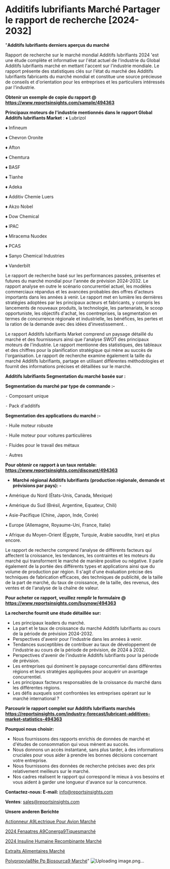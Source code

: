 # Additifs lubrifiants Marché Partager le rapport de recherche [2024-2032]

"<strong>Additifs lubrifiants derniers aperçus du marché</strong>

Rapport de recherche sur le marché mondial Additifs lubrifiants 2024 'est une étude complète et informative sur l'état actuel de l'industrie du Global Additifs lubrifiants marché en mettant l'accent sur l'industrie mondiale. Le rapport présente des statistiques clés sur l'état du marché des Additifs lubrifiants fabricants du marché mondial et constitue une source précieuse de conseils et d'orientation pour les entreprises et les particuliers intéressés par l'industrie.

<strong>Obtenir un exemple de copie du rapport @ <a href=https://www.reportsinsights.com/sample/494363>https://www.reportsinsights.com/sample/494363</a></strong>

<strong>Principaux moteurs de l'industrie mentionnés dans le rapport Global Additifs lubrifiants Market</strong> :
♦ Lubrizol

♦ Infineum

♦ Chevron Oronite

♦ Afton

♦ Chemtura

♦ BASF

♦ Tianhe

♦ Adeka

♦ Additiv Chemie Luers

♦ Akzo Nobel

♦ Dow Chemical

♦ IPAC

♦ Miracema Nuodex

♦ PCAS

♦ Sanyo Chemical Industries

♦ Vanderbilt

Le rapport de recherche basé sur les performances passées, présentes et futures du marché mondial pour l'année de prévision 2024-2032. Le rapport analyse en outre le scénario concurrentiel actuel, les modèles commerciaux répandus et les avancées probables des offres d'acteurs importants dans les années à venir. Le rapport met en lumière les dernières stratégies adoptées par les principaux acteurs et fabricants, y compris les lancements de nouveaux produits, la technologie, les partenariats, le scoop opportuniste, les objectifs d'achat, les coentreprises, la segmentation en termes de concurrence régionale et industrielle, les bénéfices, les pertes et la ration de la demande avec des idées d'investissement. .

Le rapport Additifs lubrifiants Market comprend un paysage détaillé du marché et des fournisseurs ainsi que l'analyse SWOT des principaux moteurs de l'industrie. Le rapport mentionne des statistiques, des tableaux et des chiffres pour la planification stratégique qui mène au succès de l'organisation. Le rapport de recherche examine également la taille du marché Additifs lubrifiants, partage en utilisant différentes méthodologies et fournit des informations précises et détaillées sur le marché.

<strong>Additifs lubrifiants Segmentation du marché basée sur :</strong>

<strong>Segmentation du marché par type de commande :-</strong>

⁃ Composant unique

⁃ Pack d'additifs

<strong>Segmentation des applications du marché :-</strong>

⁃ Huile moteur robuste

⁃ Huile moteur pour voitures particulières

⁃ Fluides pour le travail des métaux

⁃ Autres

<strong>Pour obtenir ce rapport à un taux rentable: <a href=https://www.reportsinsights.com/discount/494363>https://www.reportsinsights.com/discount/494363</a></strong>
<ul>
  <li><strong>Marché régional Additifs lubrifiants (production régionale, demande et prévisions par pays): -</strong></li>
</ul>
• Amérique du Nord (États-Unis, Canada, Mexique)

• Amérique du Sud (Brésil, Argentine, Equateur, Chili)

• Asie-Pacifique (Chine, Japon, Inde, Corée)

• Europe (Allemagne, Royaume-Uni, France, Italie)

• Afrique du Moyen-Orient (Égypte, Turquie, Arabie saoudite, Iran) et plus encore.

Le rapport de recherche comprend l’analyse de différents facteurs qui affectent la croissance, les tendances, les contraintes et les moteurs du marché qui transforment le marché de manière positive ou négative. Il parle également de la portée des différents types et applications ainsi que du volume de production par région. Il s'agit d'une évaluation précise des techniques de fabrication efficaces, des techniques de publicité, de la taille de la part de marché, du taux de croissance, de la taille, des revenus, des ventes et de l'analyse de la chaîne de valeur.

<strong>Pour acheter ce rapport, veuillez remplir le formulaire @   <a href=https://www.reportsinsights.com/buynow/494363>https://www.reportsinsights.com/buynow/494363</a></strong>

<strong>La recherche fournit une étude détaillée sur:</strong>
<ul>
  <li>Les principaux leaders du marché.</li>
  <li>La part et le taux de croissance du marché Additifs lubrifiants au cours de la période de prévision 2024-2032.</li>
  <li>Perspectives d'avenir pour l'industrie dans les années à venir.</li>
  <li>Tendances susceptibles de contribuer au taux de développement de l'industrie au cours de la période de prévision, de 2024 à 2032.</li>
  <li>Perspectives d'avenir de l'industrie Additifs lubrifiants pour la période de prévision.</li>
  <li>Les entreprises qui dominent le paysage concurrentiel dans différentes régions et leurs stratégies appliquées pour acquérir un avantage concurrentiel.</li>
  <li>Les principaux facteurs responsables de la croissance du marché dans les différentes régions.</li>
  <li>Les défis auxquels sont confrontées les entreprises opérant sur le marché international ?</li>
</ul>

<strong>Parcourir le rapport complet sur Additifs lubrifiants marchés <a href=https://reportsinsights.com/industry-forecast/lubricant-additives-market-statistics-494363>https://reportsinsights.com/industry-forecast/lubricant-additives-market-statistics-494363</a></strong>

<strong>Pourquoi nous choisir:</strong>
<ul>
  <li>Nous fournissons des rapports enrichis de données de marché et d'études de consommation qui vous mènent au succès.</li>
  <li>Nous donnons un accès instantané, sans plus tarder, à des informations cruciales pour vous aider à prendre les bonnes décisions concernant votre entreprise.</li>
  <li>Nous fournissons des données de recherche précises avec des prix relativement meilleurs sur le marché.</li>
  <li>Nos cadres réalisent le rapport qui correspond le mieux à vos besoins et vous aident à garder une longueur d'avance sur la concurrence.</li>
</ul>
<strong>Contactez-nous:
</strong><strong>E-mail:</strong> <a href=mailto:info@reportsinsights.com>info@reportsinsights.com</a>

<strong>Ventes</strong>: <a href=mailto:sales@reportsinsights.com>sales@reportsinsights.com</a>

<strong>Unsere anderen Berichte</strong>

<a href=https://www.linkedin.com/pulse/actionneur-%C3%A9lectrique-pour-avion-march%C3%A9-okqcc/>Actionneur A9Lectrique Pour Avion Marché</a>

<a href=https://www.linkedin.com/pulse/2024-fen%C3%AAtres-%C3%A9conerg%C3%A9tiquesmarch%C3%A9-bas%C3%A9-ntcac/>2024 Fenaatres A9Conerga9Tiquesmarché</a>

<a href=https://www.linkedin.com/pulse/2024-insuline-humaine-recombinante-marché-principaux-ovb5c/>2024 Insuline Humaine Recombinante Marché</a>

<a href=https://www.linkedin.com/pulse/extraits-alimentaires-march%C3%A9paysage-comprenant-qycmc/>Extraits Alimentaires Marché</a>

<a href=https://www.linkedin.com/pulse/polypropyl%C3%A8ne-pp-biosourc%C3%A9-march%C3%A9-analyse-des-3x6nc/>Polypropyla8Ne Pp Biosourca9 Marché</a>"
![Uploading image.png…]()
